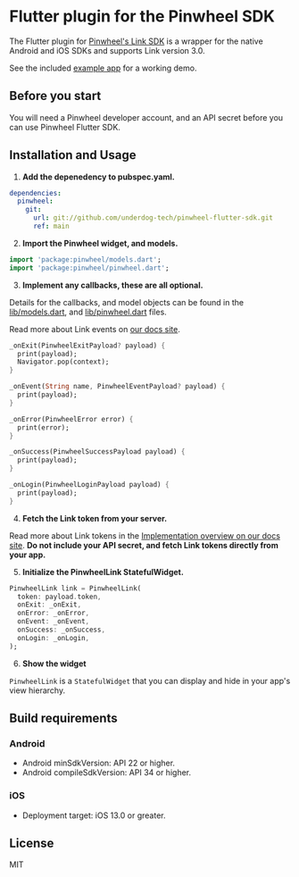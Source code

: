 # Flutter plugin for the Pinwheel SDK

The Flutter plugin for [Pinwheel's Link SDK](https://docs.getpinwheel.com/) is a wrapper for the native Android and iOS SDKs and supports Link version 3.0.

See the included [example app](./example/README.md) for a working demo.

## Before you start

You will need a Pinwheel developer account, and an API secret before you can use Pinwheel Flutter SDK.

## Installation and Usage

1. **Add the depenedency to pubspec.yaml.**

```yaml
dependencies:
  pinwheel:
    git:
      url: git://github.com/underdog-tech/pinwheel-flutter-sdk.git
      ref: main
```

2. **Import the Pinwheel widget, and models.**

```dart
import 'package:pinwheel/models.dart';
import 'package:pinwheel/pinwheel.dart';
```

3. **Implement any callbacks, these are all optional.**

Details for the callbacks, and model objects can be found in the [lib/models.dart](./lib/models.dart), and [lib/pinwheel.dart](./lib/pinwheel.dart) files.

Read more about Link events on [our docs site](https://docs.getpinwheel.com/docs/api/docs/introduction/Link.md#link-events).

```dart
_onExit(PinwheelExitPayload? payload) {
  print(payload);
  Navigator.pop(context);
}

_onEvent(String name, PinwheelEventPayload? payload) {
  print(payload);
}

_onError(PinwheelError error) {
  print(error);
}

_onSuccess(PinwheelSuccessPayload payload) {
  print(payload);
}

_onLogin(PinwheelLoginPayload payload) {
  print(payload);
}
```

4. **Fetch the Link token from your server.**

Read more about Link tokens in the [Implementation overview on our docs site](https://docs.getpinwheel.com/docs/api/docs/introduction/Getting-Started.md#implementation-overview). **Do not include your API secret, and fetch Link tokens directly from your app.**

5. **Initialize the PinwheelLink StatefulWidget.**

```dart
PinwheelLink link = PinwheelLink(
  token: payload.token,
  onExit: _onExit,
  onError: _onError,
  onEvent: _onEvent,
  onSuccess: _onSuccess,
  onLogin: _onLogin,
);
```

6. **Show the widget**

`PinwheelLink` is a `StatefulWidget` that you can display and hide in your app's view hierarchy.

## Build requirements

### Android

- Android minSdkVersion: API 22 or higher.
- Android compileSdkVersion: API 34 or higher.

### iOS

- Deployment target: iOS 13.0 or greater.

## License

MIT
